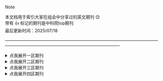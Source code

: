 > [!NOTE]
> 本文档用于索引大家在组会中分享过的英文期刊 :blush:\
> 带有 :+1: 标记的期刊是中科院top期刊\
> 最后更新时间：2025/07/18

———————————————————————————————————————————————————————————————

<details>
<summary>点我展开一区期刊</summary>

# 一区
## Applied Linguistics :+1:
| 英文名 | 中文名 |年份| 分享人|
|:---|:---|:---:|:---:|
|[Emotions, Attitudes, Social Backgrounds, and Flow Experiences in Online and Offline Foreign Language Classrooms](https://docs.google.com/document/d/1Az_hQHRi6vgscjP2UxQTTURuEhsMKJY5/edit?usp=drive_link&ouid=115422446073483123552&rtpof=true&sd=true)|线上线下外语课堂中情绪、态度、社会背景与心流体验|2023|马坤|

## Assessing Writing :+1:
| 英文名 | 中文名 | 年份 | 分享人|
|:---|:---|:---:|:---:|
|[Unveiling the Precursors of Negative Emotions in Second Language Writing through Control-Value Theory: An Explanatory Sequential Design Approach](https://drive.google.com/file/d/1QDP4rWW4b5c_dk-zXoKoo_SS7v9Hsvyv/view?usp=drive_link)|基于控制-价值理论揭示二语写作中负面情绪的前因：解释性序列设计方法|2025|唐政|

## Computer Assisted Language Learning :+1: 
| 英文名 | 中文名 | 年份 | 分享人|
|:---|:---|:---:|:---:|
|[The role of design thinking skills in artificial-intelligence language learning DEAILL in shaping language learners L2 grit the mediator and moderator role of artificial intelligence L2 motivational self-system](https://drive.google.com/file/d/12UXQ_TFPj95ExAZCCfTlMqJOKqRGgsPQ/view?usp=drive_link)|设计思维技能在人工智能语言学习中对语言学习者二语坚毅品质的塑造作用：人工智能二语动机自我系统的中介和调节作用|2025|郭欢|
|[Investigating the mediating role of Foreign Language Peace of mind and learning burnout in the relationship between Informal Digital Learning of English and willingness to communicate](https://drive.google.com/file/d/11LtYkmGa1UdQgnV96XuCgcKQ89PMJHRh/view?usp=drive_link)|探究外语内心平静和学习倦怠在非正式数字英语学习与交流意愿之间关系中的中介作用|2024|于文玉|
|[Exploring students’ acceptance of an artificial intelligence speech evaluation program for EFL speaking practice: an application of the Integrated Model of Technology Acceptance](https://drive.google.com/file/d/10BEFmYR2JPe0UjTlbKU2KSZfuPjcnzTC/view?usp=drive_link)|探究学生对用于EFL口语练习的人工智能语音评估程序的接受度：技术接受综合模型的应用|2023|郭欢|

## Computers in Human Behavior :+1: 
| 英文名 | 中文名 | 年份 | 分享人|
|:---|:---|:---:|:---:|
|[AI-induced emotions in L2 education: Exploring EFL students’ perceived emotions and regulation strategies](https://drive.google.com/file/d/1X3s515_RYk_ejU0-Kt71J11NqnCao_oB/view?usp=drive_link)|二语教育中人工智能诱导的情绪：探究英语学生的感知情绪和调节策略|2024|郭欢|

## Higher Education :+1: 
| 英文名 | 中文名 | 年份 | 分享人|
|:---|:---|:---:|:---:|
|[Exploring Chinese students’ engagement with student voice for social justice pedagogy: the role of classroom climate, willingness to communicate, and creative thinking](https://drive.google.com/file/d/1hTn5PdY4kTJVYHUIsl-PxrzLdX_HhLS2/view?usp=drive_link)|探究中国学生对社会公正教育中学生话语参与的互动机制：课堂氛围、沟通意愿与创造性思维的作用|2024|李姝瑶|

## Journal of Educational Psychology :+1: 
| 英文名 | 中文名 | 年份 | 分享人|
|:---|:---|:---:|:---:|
|[Achievement Emotions and Academic Achievement: Reciprocal Relations and the Moderating Influence of Academic Buoyancy](https://drive.google.com/file/d/1RGprSvyhExMarmqCQffDI2hQquXR0BJ-/view?usp=drive_link)|成就情绪与学业成就的相互关系及学业弹性的调节作用|2022|唐政|

## Journal of Educational Psychology :+1: 
| 英文名 | 中文名 | 年份 | 分享人|
|:---|:---|:---:|:---:|
|[Do positive emotions prompt students to be more active? Unraveling the role of hope, pride, and enjoyment in predicting Chinese and Iranian EFL students’ academic engagement](https://drive.google.com/file/d/1AT52uafn3PxcOXgiDKCiIom0vdvRaESE/view?usp=drive_link)|积极的情绪会促使学生更加活跃吗？揭示了希望、骄傲和愉悦在预测中国和伊朗英语教学中心学生的学术参与中的作用|2024|李姝瑶/孙福琦|
|[Positive psychology constructs and Extramural English as predictors of primary school students’ willingness to communicate](https://drive.google.com/file/d/1DKF7UASo7f3myVF8al2Dvu6-799sabm3/view?usp=drive_link)| 积极心理学建构与校外心理英语对小学生英语学习的预测作用交际意愿 | 2024 | 李姝瑶 |
|[Conceptualisation and measurement of foreign language learning burnout among Chinese EFL students](https://drive.google.com/file/d/1ijE4j1LR_lqyIu7yaqnI-cvtc4XVeQIk/view?usp=drive_link)| 中国英语学习者外语学习倦怠的概念化与测量 | 2024 | 李姝瑶 |
|[Mindfulness and foreign language learners’ self-perceived proficiency: the mediating roles of anxiety and burnout](https://drive.google.com/file/d/1axy6EcIVBRuFkeGfNzMqtanxp9v4KkQ9/view?usp=drive_link)| 正念与外语学习者自我知觉能力：焦虑和倦怠的中介作用 | 2024 | 李姝瑶 |
|[Engagement and willingness to communicate in the L2 classroom: identifying the latent profiles and their relationships with achievement emotions](https://drive.google.com/file/d/18YEUmO-Mep6T0NOTr-8SSk12LyWXU8lR/view?usp=drive_link)| 二语课堂中的参与度和沟通意愿：识别潜在特征及其与成就情绪的关系 | 2024 | 孙福琦 |
|[Structural relationship of EFL learners’ psychological needs and capital, and their willingness to take EMI courses: perceived value of English as a moderator](https://drive.google.com/file/d/1P7IXITi3tLGk9yrSEY1b17iUNw_xZXYY/view?usp=drive_link) | 英语学习者心理需求和资本的结构关系，以及他们参加EMI课程的意愿：英语作为调节因素的感知价值 | 2024 | 孙福琦 |
|[The contribution of grit, emotions and personal bests to foreign language learning](https://drive.google.com/file/d/1l9jOHRb9UsUeFbAHSDeK07kIR_Kpq97w/view?usp=drive_link)| 坚毅、情绪与个人最佳目标对外语学习的贡献 | 2024 | 孙福琦 |
|[Modeling the relationship between classroom emotions, motivation, and learner willingness to communicate in EFL: applying a holistic approach of positive psychology in SLA research](https://drive.google.com/file/d/13wXnAipEJtWNuZ9NHxzld7Vu4C5wfUjg/view?usp=drive_link)| 建模课堂情绪、动机与EFL学习者交流意愿的关系：应用积极心理学在二语习得研究中的整体方法 | 2024 | 孙福琦 |
|[Interactions of trait emotional intelligence, foreign language anxiety, and foreign language enjoyment in the foreign language speaking classroom](https://drive.google.com/file/d/1N6BpFQgYQrCKdZVl6F-4-OwQkLiu_jmS/view?usp=drive_link)| 外语口语课堂中的特质情绪智力、外语焦虑与外语愉悦的相互作用 | 2024 | 孙福琦 |
|[Longitudinal exploration of interconnectedness through a cross-lagged panel design: enjoyment, anxiety, willingness to communicate, and L2 grit in english language learning](https://drive.google.com/file/d/1T6deFy5ZN6pujB6-Qd8CYwPfBWbELBqy/view?usp=drive_link)| 纵向探索英语学习中的情感关联：愉悦、焦虑、沟通意愿与L2毅力的交叉滞后分析 | 2024 | 孙福琦 |
|[Engagement and willingness to communicate in the L2 classroom: identifying the latent profiles and their relationships with achievement emotions.](https://drive.google.com/file/d/18YEUmO-Mep6T0NOTr-8SSk12LyWXU8lR/view?usp=drive_link)| 在第二语言课堂中参与和愿意交流：识别潜在的特征及其与成就情绪的关系。 | 2024 | 高晓莘 |
|[How does foreign language peace of mind contribute to learning performance: roles of academic engagement and social support](https://drive.google.com/file/d/12bJMScVvv0BvHKOeSPk9kqQ0sHjUvzDN/view?usp=drive_link)| 外语心境平和如何促进学习表现：学业投入与社会支持的作用 | 2023 | 马坤 |
|[Exploring urban-rural differences in foreign language enjoyment,anxiety,boredom, and burnout among Chinese secondary students](https://drive.google.com/file/d/1iqE8abo-MpVHZciRd81J8WgvgLDTNJo9/view?usp=drive_link)| 探究中国中学生外语学习中愉悦、焦虑、无聊与倦怠的城乡差异 | 2023 | 马坤 |
|[The mediating role of perceived teacher emotional support in EFL Students' social-emotional competence and psychological well-being:a Structural equation modelling (SEM) study](https://drive.google.com/file/d/1Ciy99xFfEZ-XWvGxxIDqWXE2LVcEehcW/view?usp=drive_link)| 感知教师情感支持在英语作为外语的学生社交情感能力和心理幸福感中的中介作用：一项结构方程模型（SEM）研究 | 2023 | 马坤 |
|[Mindfulness and foreign language learners’ self-perceived proficiency: the mediating roles of anxiety and burnout](https://drive.google.com/file/d/1axy6EcIVBRuFkeGfNzMqtanxp9v4KkQ9/view?usp=drive_link)| 正念与外语学习者的自我感知能力：焦虑和倦怠的中介作用 | 2023 | 孙福琦 |
|[Achievement emotions and control-value appraisals in foreign language learning](https://drive.google.com/file/d/1A1ysfU0-fw8hDoqen62mZcds5CEztksB/view?usp=drive_link)| 外语学习中的成就情感与控制价值评价]| 2023 | 孙福琦 |
|[The mediating role of perceived teacher emotional support in EFL students’ social-emotional competence and psychological well-being: a structural equation modelling (SEM) study](https://drive.google.com/file/d/1Ciy99xFfEZ-XWvGxxIDqWXE2LVcEehcW/view?usp=drive_link)| 感知到的教师情感支持在英语学习者社会情感能力和心理健康中的中介作用：一项结构方程模型（SEM）研究 | 2023 | 孙福琦 |
|[Classroom social climate, growth language mindset, and student engagement: the mediating role of boredom in learning English as a foreign language](https://drive.google.com/file/d/1VkHYVaXbT-fiKsVgV6S1dhwlkSQPw-JI/view?usp=drive_link)| 课堂社会氛围、成长型语言心态和学生参与度：倦怠在英语作为外语学习过程中的中介作用 | 2022 | 马坤 |
|[Dynamicity of EFL learners’ willingness to communicate in an online class](https://drive.google.com/file/d/1yg1TUoxN_zbtj0PPRXtTWIkihGOQEBwY/view?usp=drive_link)| 在线课堂中EFL学习者二语交际意愿的动态性研究| 2022 | 唐政 |

## Journal of School Psychology :+1: 
| 英文名 | 中文名 | 年份 | 分享人|
|:---|:---|:---:|:---:|
|[Effectiveness and mechanisms of change of a mindfulness-based intervention on elementary school children: A cluster-randomized control trial](https://drive.google.com/file/d/1sOq012WkKB8snVWGHPF-IPX35qNDvuzn/view?usp=drive_link)|成就情绪与学业成就的相互关系及学业弹性的调节作用|2022|唐政|
|[Bidirectional associations among teachers’ burnout and classroom relational climate across an academic year](https://drive.google.com/file/d/1c2KNAQdHMvj7mr_DhMA8htuZRLSzATkF/view?usp=drive_link)|跨学年教师倦怠与课堂关系氛围的双向关联|2022|李姝瑶|
|[Academic buoyancy: Towards an understanding of students’ everyday academic resilience](https://drive.google.com/file/d/1HidDya08GyhhpsUVPk2Si5u8jMFsPuLs/view?usp=drive_link)|学业浮力：理解学生的日常学业韧性|2008|唐政|


## Language Teaching Research :+1: 
| 英文名 | 中文名 | 年份 | 分享人|
|:---|:---|:---:|:---:|
| [A self-regulation perspective on L2 grit development and its impact on language achievement](https://drive.google.com/file/d/1Tpsef0XOtIZuYqGHMjSnqQzpz0p9QNCo/view?usp=drive_link) | 从自我调节视角看二语毅力的发展及其对语言成绩的影响 | 2024 | 唐政 |
| [Exploring emotional support and engagement in adolescent EFL learning: The mediating role of emotion regulation strategies.](https://drive.google.com/file/d/1kIyO1XDEYIsuhC9pjAM9N7HCQOmwFk17/view?usp=drive_link) | 探索情感支持和参与青少年英语学习：情绪调节策略的中介作用。 | 2024 | 高晓莘 |
| [Applying control-value theory for examining multiple emotions in L2 classrooms: Validating the Achievement Emotions Questionnaire – Second Language Learning](https://drive.google.com/file/d/1aPtfcXWt7G8f9aKfc-M5d3wOatcrjkAC/view?usp=drive_link) | 应用控制值理论检验二语课堂中的多种情绪：验证成就情绪问卷——第二语言学习 | 2023 | 孙福琦 |
| [Family socioeconomic status and foreign language emotions: Moderation of teacher–student relationships](https://drive.google.com/file/d/1FRy092vMeOUa-4GTnJgWwM3ykC23t0Jq/view?usp=drive_link) | 家庭社会经济地位与外语情感：师生关系的调节 | 2023 | 于文玉 |
| [Classroom environment and willingness to communicate in English: The mediating role of emotions experienced by university students in China](https://drive.google.com/file/d/1ZbIHHmSM4MG4iGRaMHannWMpfVP5aS8w/view?usp=drive_link)| 课堂环境与英语交流意愿：中国大学生情绪的中介作用 | 2022 | 曹林/唐政 |
| [Social psychological accounts of peer emotion transfer in EFL classrooms: A doubly latent multilevel analysis](https://drive.google.com/file/d/155zQwBsR4_6hntRORYQKhfMQypZWUqHY/view?usp=drive_link) | 英语课堂同伴情感迁移的社会心理学解释：双重潜在多水平分析 | 2021 | 孙福琦 |
| [Teacher enthusiasm and students’ social-behavioral learning engagement: The mediating role of student enjoyment and boredom in Chinese EFL classes](https://drive.google.com/file/d/1uglEl73r6EMcLgVTtvE1L82maAasRe4l/view?usp=drive_link)| 教师热情与学生社交行为学习投入的关系：中国EFL课堂中学生愉悦与无聊的中介作用 | 2021 | 唐政 |

## Learning and Individual Differences :+1: 
| 英文名 | 中文名 | 年份 | 分享人|
|:---|:---|:---:|:---:|
|[Language attitude and willingness to communicate: A longitudinal investigation of Chinese young EFL learners](https://drive.google.com/file/d/1CUzq9UOrzCTruGJ7dyH9WbXibaCTTYOw/view?usp=drive_link)|语言态度与沟通意愿：对中国年轻英语学习者的纵向调查|2025|唐政|

## Learning and Instruction :+1: 
| 英文名 | 中文名 | 年份 | 分享人|
|:---|:---|:---:|:---:|
| [Positive teacher-student relationships may lead to better teaching](https://drive.google.com/file/d/18mvr4ipg0PXbFjl5pU_6bVhJ6-ge2Tzi/view?usp=drive_link) | 积极的师生关系可能带来更好的教学效果 | 2022 | 李姝瑶 |
| [The role of teachers’ instrumental and emotional support in students’ academic buoyancy, engagement, and academic skills: A study of high school and elementary school students in different national contexts](https://drive.google.com/file/d/1JlbHVH3rXd-3AoW-qOF9hnFI4edXMIFq/view?usp=drive_link) | 教师工具性与情感性支持在学生学术浮力、参与度及学术技能中的作用：一项针对不同国家背景下高中与小学生的研究 | 2022 | 唐政 |
| [Personal best goals and academic and social functioning: A longitudinal perspective](https://drive.google.com/file/d/1TWD9P3DHYxTlTz0C16qdeEjm9Fx1wSU6/view?usp=drive_link) | 个人最佳目标与学业及社交功能：纵向视角 | 2012 | 唐政 |

## Studies in Second Language Acquisition :+1: 
| 英文名 | 中文名 | 年份 | 分享人|
|:---|:---|:---:|:---:|
| [Can personality predict foreign language classroom emotions? The devil’s in the detail](https://drive.google.com/file/d/1AgC6IURUFvGkLIJ0iape8fw3M6tV4Jhk/view?usp=drive_link) | 人格特质能否预测外语课堂情绪？细节决定成败 | 2024 | 唐政 |
| [Anxiety, enjoyment, and boredom in language learning amongst junior secondary students in rural China: How do they contribute to L2 achievement?](https://drive.google.com/file/d/1otFD8OlTgydYAKQUt70XsjZjD7AQ6aOa/view?usp=drive_link) | 中国农村初中生语言学习中的焦虑、享受和无聊：它们如何促进第二语言的成就？ | 2023 | 李姝瑶，马坤 |
| [Role of the Emotions and Classroom Environment in Willingness to Communicate: Applying Doubly Latent Multilevel Analysis in Second Language Acquisition Research](https://drive.google.com/file/d/1A-3KS8uR7CN6RMGpg5K5biutzC9cbI8r/view?usp=drive_link) | 情绪与课堂环境在沟通意愿中的作用：二语习得研究中双重潜在多层级分析的应用 | 2017 | 唐政 |

## System :+1: 
| 英文名 | 中文名 | 年份 | 分享人|
|:---|:---|:---:|:---:|
| [A configurational exploration of how emotions influence willingness to communicate among Chinese EFL learners: A fsQCA approach](https://drive.google.com/file/d/1Wll3PwYyVXZWwRtJqYaFwfeOXngWdsZo/view?usp=drive_link) | 一项关于情感如何影响中国英语学习者交际意愿的构型探索：基于fsQCA的研究方法 | 2025 | 马坤/曹林/孙福琦/李姝瑶/李姝瑶/郭欢/唐政 |
| [Achievement goals and emotions of Chinese EFL students: A control-value theory approach](https://drive.google.com/file/d/1hzuhLY_1I6jJSXZzjWlsqjzPHMIIP896/view?usp=drive_link) | 中国英语学习者成就目标与情绪研究：基于控制-价值理论视角 | 2024 | 马坤/孙福琦 |
| [Artificial intelligence in EFL speaking: Impact on enjoyment, anxiety, and willingness to communicate](https://drive.google.com/file/d/12Qbgav516qKHKztp9y_swqC8dco3xCrM/view?usp=drive_link) | 人工智能在英语作为外语的口语教学中的应用：对学习愉悦、焦虑和交流意愿的影响 | 2024 | 郭欢 |
| [At school, I feel interrogated": Differences in willingness to communicate in Iranian schools and private English institutes](https://drive.google.com/file/d/1S_0u4luBUKA5ctZn3Z37m5OViOlnPRtd/view?usp=drive_link)|在学校，我感觉被审问”：伊朗学校与私立英语机构中二语交际意愿的差异|2024|唐政|
| [Buoyancy and engagement in online English learning: The mediating roles and complex interactions of anxiety, enjoyment, and boredom](https://drive.google.com/file/d/1obhHvAEEbzygVSkm6KTmku3x9Bha2-HX/view?usp=drive_link) | 在线英语学习中的浮力和投入:焦虑、愉悦和无聊的中介作用和复杂相互作用 | 2024 | 李姝瑶/高晓莘 |
| [Can teacher-student relationship improve the cognitive ability of left-behind children in China? The mediating role of teacher support and learning attitude.](https://drive.google.com/file/d/1QTFwJbYrOtW_G97iTPewkiup1oSFlzKR/view?usp=drive_link) | 师生关系能提高中国留守儿童的认知能力吗？教师支持和学习态度的中介作用。 | 2024 | 高晓莘 |
| [Classroom social environment and positive emotions in Chinese EFL learning: A chain mediation study](https://drive.google.com/file/d/1FtqXYuFo-NUonN9vas-ACOIZhPw5jXHQ/view?usp=drive_link) | 中国英语学习中的课堂社会环境与积极情绪——链式中介研究 | 2025 | 曹林 |
| [Does my teacher believe I can improve?: The role of EFL learners’ meta-lay theories in their growth mindset and online self-regulation](https://drive.google.com/file/d/1eK9A7nh9nYQDXjlM5jEEKlb0AJuji96B/view?usp=drive_link) | “我的老师是否相信我能有所进步？”：EFL学习者的元认知理论在其成长型思维模式和在线自我调节中的作用 | 2024 | 郭欢 |
| [Distinct trajectories of EFL motivation: A self-determination theory perspective]() | 自我决定理论视角下EFL动机的不同轨迹 | 2024 | 马坤 |
| [Effects of extramural English activities on willingness to communicate: The role of teacher support for Chinese EFL students](https://drive.google.com/file/d/1AbhgJXD6vu_xQZ4bf5aVDh-TZf-ICa_B/view?usp=drive_link) | 课外英语活动对交际意愿的影响：教师支持对中国英语学习者的作用 | 2024 | 李姝瑶/ 高晓莘|
| [Enjoyable, anxious, or bored? Investigating Chinese EFL learners’ classroom emotions and their engagement in technology-based EMI classrooms](https://drive.google.com/file/d/1kgPq2YTafiRoOXCuNQGwemdmC2XwlN_t/view?usp=drive_link) | 愉快、焦虑或无聊？研究中国英语作为外语学习者在课堂上的情绪及其对基于技术的EMI课堂的参与 | 2024 | 李姝瑶/郭欢/孙福琦/高晓莘 |
| [Exploring EFL teachers’ emotional experiences and adaptive expertise in the context of AI advancements: A positive psychology perspective](https://drive.google.com/file/d/1oHjrtwCtAJyHMSiQFGHuZw8UFHDBvDIt/view?usp=drive_link) | 探索人工智能进步背景下EFL教师的情感体验和适应性专长：积极心理学视角 | 2024 | 郭欢 |
| [Foreign language enjoyment, ideal L2 self, and intercultural communicative competence as predictors of willingness to communicate among EFL learners](https://drive.google.com/file/d/1CDpKnj9ulaSF2kw43vNYghoIKLUvt1aH/view?usp=drive_link) | 外语享受、理想的二语自我和跨文化交际能力作为英语学习者交流意愿的预测因素 | 2023 | 孙福琦 |
| [From growth mindset to positive outcomes in L2 learning: Examining the mediating roles of autonomous motivation and engagement](https://drive.google.com/file/d/1Cj1QLEbZzRxAhLlH1yb3eNhfYT5jmWjK/view?usp=drive_link) | 从成长心态到第二语言学习的积极成果：检验自主动机和参与度的中介作用 | 2024 | 马坤 |
| [Grit, emotions, and their effects on ethnic minority students' English language learning achievements: A structural equation modelling analysis](https://drive.google.com/file/d/1rqggKTUln9DuUTWj2j3dQWp1Csw1y9sG/view?usp=drive_link) | 坚毅、情感及其对少数民族学生英语学习成绩的影响：结构方程建模分析 | 2023 | 曹林 |
| [How teachers support secondary school students to become self-regulated learners in technology-enhanced language learning](https://drive.google.com/file/d/1ZEvrdyEkoV1G0TNGGJ3vESRS7xhbFF8o/view?usp=drive_link) | 教师如何支持中学生在技术增强的语言学习中成为自我调节的学习者 | 2024 | 高晓莘 |
| [Informal digital learning of English and EFL teachers’ job engagement: Exploring the mediating role of technological pedagogical content knowledge and digital competence](https://drive.google.com/file/d/1GA_MkBlpm6Pg987X0F9jo21iQhPoKZvT/view?usp=drive_link) | 英语与英语教师工作投入的非正式数字化学习：探索技术教学内容知识与数字化能力的中介作用 | 2024 | 李姝瑶 |
| [Interplay of academic emotion regulation, academic mindfulness, L2 learning experience, academic motivation, and learner autonomy in intelligent computer-assisted language learning: A study of EFL learners](https://drive.google.com/file/d/1bURvHFyDlOSq6Lunkh3WkZyxthZe1x_2/view?usp=drive_link) | 智能计算机辅助语言学习中学术情绪调节、学术正念、L2学习体验、学术动机和学习者自主性的相互作用：对EFL学习者的研究 | 2024 | 郭欢/李姝瑶/曹林/孙福琦 |
| [Investigating the relationships between language mindsets, attributions, and learning engagement of L2 writers](https://drive.google.com/file/d/14zwpDmN_luteqj1YzlMlcVAiunwYDeDq/view?usp=drive_link) | 探讨语言心态、归因与二语写作者学习投入之间的关系 | 2024 | 马坤 |
| [Low- to mid-level high school first-year EFL learners’ growth language mindset, grit, burnout, and engagement: Using serial mediation models to explore their relationships](https://drive.google.com/file/d/18mcqmCMqz56tbBQBVs0KMEzJqbYkVIPt/view?usp=drive_link) | 低至中级高中一年级英语作为外语（EFL）学习者的成长型语言心态、毅力、倦怠和参与度：使用序列中介模型探索它们之间的关系 | 2024 | 马坤/孙福琦 |
| [Measuring Chinese junior high school students’ language mindsets: What can we learn from young EFL learners’ beliefs in their language ability?](https://drive.google.com/file/d/1f2UzarR6qNjRSnouwpacR0ETIFYgdKms/view?usp=drive_link) | 测量中国初中生的语言心态：我们能从年轻英语学习者对自己语言能力的信念中学到什么？ | 2021 | 马坤 |
| [Modeling the associations between L2 grit, foreign language enjoyment, and student engagement among Chinese EFL English-major learners: A control-value theory perspective](https://drive.google.com/file/d/10VNnHW8jc_nyJMztNepJVW92gwzcu6fS/view?usp=drive_link) | 基于控制-价值理论视角构建中国英专大学生二语坚毅、外语愉悦感与学习投入度关联性的模型 | 2025 | 马坤 |
| [Motivational intensity and willingness to communicate in L2 learning: A moderated mediation model of enjoyment, boredom, and shyness](https://drive.google.com/file/d/1IhmnlH4XteELQKkgn-RpYQnS-QwCIkeL/view?usp=drive_link) | 语言学习中的动机强度和交流意愿:乐趣、无聊和害羞的中介模型 | 2023 | 李姝瑶/曹林 |
| [On the relationship between EFL students’ attitudes toward artificial intelligence, teachers’ immediacy and teacher-student rapport, and their willingness to communicate](https://drive.google.com/file/d/1SckRksTiLM4ZMdU4X9O6Z8vwiQcqVaqm/view?usp=drive_link) | 探讨英语作为外语学习者对人工智能的态度、教师即时行为、师生关系与其交流意愿之间的关系 | 2024 | 郭欢/曹林 |
| [Predictors of foreign language proficiency: Emotion regulation, foreign language enjoyment, or academic stress?](https://drive.google.com/file/d/1E4cxT3PZs-naDh-Ooi2hZhEfbHy3EGiv/view?usp=drive_link) | 外语能力的预测因素：情绪调节、外语享受或学术压力？ | 2024 | 高晓莘/李姝瑶 |
| [Postgraduate Chinese EFL learners’ emotional vulnerability displays and regulation strategies](https://drive.google.com/file/d/1LcmeKx3gh9HvOS2Ec7JRm9WBp_rEcH5Q/view?usp=drive_link) | 研究生汉语英语学习者的情感脆弱表现与调节策略 | 2025 | 李姝瑶 |
| [Reflecting on the conceptual core and developing a short version of international posture](https://drive.google.com/file/d/1GcBruKt2WFGN82E2Jpp5Er7uJdoyx7Tb/view?usp=drive_link) | 反思概念核心，制定国际姿态的简短版本 | 2024 | 李姝瑶 |
| [Self-regulated learning strategies, self-efficacy, and learning engagement of EFL students in smart classrooms: A structural equation modeling analysis](https://drive.google.com/file/d/1VdNW-H1Wb6VVuyu1zI5W9-O7mM5FKKLs/view?usp=drive_link) | 智能教室中EFL学生的自我调节学习策略、自我效能感和学习参与度：结构方程建模分析 | 2024 | 郭欢 |
| [Teachers matter: Exploring the impact of perceived teacher affective support and teacher enjoyment on L2 learner grit and burnout](https://drive.google.com/file/d/1l_teZgg9vwr8F4xTx-0Hs8rvm-fTUaMy/view?usp=drive_link) | 教师很重要：探索感知到的教师情感支持和教师享受对二语学习者毅力和倦怠的影响 | 2024 | 孙福琦/高晓莘 |
| [The effect of positive orientation and perceived social support on foreign language classroom anxiety.](https://drive.google.com/file/d/1xR-JU0cHnal2TSrGpDLeW_oOBWhAvvIN/view?usp=drive_link) | 积极定向和感知到的社会支持对外语课堂焦虑的影响。 | 2024 | 高晓莘 |
| [The mediating effects of online learning engagement on the relationship between Chinese university students’ L2 grit and their English language achievement](https://drive.google.com/file/d/1jqoZNU8cAJCJ0mFPG5f_WvIIGb6IQE0Z/view?usp=drive_link) | 在线学习参与对中国大学生L2坚毅与英语语言成绩关系的中介效应 | 2025 | 于文玉 |
| [The mediating role of mindfulness and emotion regulation in the relationship between teacher self-compassion and work engagement among EFL teachers: A serial mediation model](https://drive.google.com/file/d/1i5_nCuWnQLLZ6ayxIYyx4SKKRzzN1UGe/view?usp=drive_link) | 正念和情绪调节在英语外语教师的自我同情与工作投入关系中的中介作用：序列中介模型 | 2024 | 李姝瑶/曹林 |
| [The mediating role of psychological capital in the relationship between foreign language anxiety and learning burnout among college students with different language environments](https://drive.google.com/file/d/1P7gHSDiPu_ubGh77MXnNijuf1xvwocKZ/view?usp=drive_link) | 心理资本在不同语言环境大学生外语焦虑与学习倦怠关系中的中介作用 | 2024 | 曹林 |
| [The Predictive Effects of Classroom Environment and Trait Emotional Intelligence on Foreign Language Enjoyment and Anxiety](https://drive.google.com/file/d/11T-9iAoZlsc1q9oJ1kS1iQrCQbhdP5JO/view?usp=drive_link) | 课堂环境和特质情商对外语愉悦和焦虑的预测作用 | 2021 | 曹林/高晓莘 |
| [The predictive effect of trait emotional intelligence on emotion regulation strategies: The mediating role of negative emotion intensity](https://drive.google.com/file/d/1IhjKTtn2sLYo9-FGFFIWRcj4cmb2mLFD/view?usp=drive_link) | 特质情绪智力对情绪调节策略的预测效应：消极情绪强度的中介作用 | 2020 | 高晓莘 |
| [The relationship between teacher mindfulness and creative teaching of college English foreign language teachers: A multiple mediating model](https://drive.google.com/file/d/1XiQ_bwJGpRl0kbohudpjDeM3-E9CPmYb/view?usp=drive_link) | 教师正念与大学英语外语教师创造性教学的关系：一种多元中介模式 | 2024 | 李姝瑶 |
| [The roles of class social climate, language mindset, and emotions in predicting willingness to communicate in a foreign language](https://drive.google.com/file/d/11WSRBYk8oylms7jkvnf1QIG_s3-qVh6g/view?usp=drive_link) | 班级社会氛围、语言思维模式和情绪在预测外语交流意愿中的作用 | 2021 | 李姝瑶/曹林/唐政 |
| [Trait emotional intelligence, positive and negative emotions in first and foreign language classes: A mixed-methods approach.](https://drive.google.com/file/d/1jInZ6JPlDDP-U88HPKFYTmL5wJqKskps/view?usp=drive_link) | 在第一外语和外语课堂上培养情商、积极情绪和消极情绪：一种混合方法。 | 2024 | 高晓莘 |
| [Uncovering the mediating role of resilience between EFL teacher turnover intention and well-being: A conservation-of-resources theory perspective](https://drive.google.com/file/d/1I_Jv0w5WjZSQvYYNzEV5mDaPbzFBMQjW/view?usp=drive_link) | 基于资源保存理论视角：揭示韧性在EFL教师离职意向与幸福感之间的中介作用 | 2024 | 马坤 |
| [Unravelling students’ perceived EFL teacher support.](https://drive.google.com/file/d/1CaRF8j9UIMV7OGZkRRUsLuBjX11ohOOV/view?usp=drive_link) | 揭示学生对英语教师支持的看法。 | 2024 | 高晓莘 |
| [Which comes first? Modeling longitudinal associations among self-efficacy, motivation, and academic achievement](https://drive.google.com/file/d/1QpqoZyI6xsYzjIW2ejOkiNTgk9q51oaB/view?usp=drive_link) | 哪个先来？对自我效能、动机和学业成绩之间的纵向关联进行建模 | 2024 | 曹林 |

## Teaching and Teacher Education :+1: 
| 英文名 | 中文名 | 年份 | 分享人|
|:---|:---|:---:|:---:|
| [Digital learning in schools: Which skills do teachers need, and who should bring their own devices?](https://drive.google.com/file/d/1Ya0ET3WD2grXKqRmhOenq4Nc4D3h-go6/view?usp=drive_link) | 学校的数字化学习：教师需要哪些技能，谁应该自带设备？ | 2024 | 李姝瑶 |
| [Ecological factors affecting students’ use of informal digital learning of English: EFL teachers’ perceptions](https://drive.google.com/file/d/1fUyGKzq_voEo2NsfCEFi1ooIrn4u5BZK/view?usp=drive_link) | 影响学生非正式数字英语学习的生态因素：英语作为外语教师的看法 | 2024 | 郭欢/高晓莘 |
| [Mindfulness and academic burnout among chinese elementary school students: The mediating role of perceived teacher support.](https://drive.google.com/file/d/1H5S0hRkUBdvQJJKoiL2429QIJbA2wl_3/view?usp=drive_link) | 中国小学生正念与学业倦怠：感知教师支持的中介作用。 | 2023 | 高晓莘/李姝瑶/孙福琦 |

</details>

<details>
<summary>点我展开二区期刊</summary>

# 二区

## Applied Linguistics Review
| 英文名 | 中文名 | 年份 | 分享人|
|:---|:---|:---:|:---:|
|[The relationships between young Chinese EFL learners’ classroom emotions, engagement and EFL proficiency](https://drive.google.com/file/d/12uZknrXAF7qkmW0S97tMoCJNzketJ-bb/view?usp=drive_link)|中国青少年英语学习者课堂情绪、参与度与英语水平之间的关系|2023||

## Education and Information Techonologies
| 英文名 | 中文名 | 年份 | 分享人|
|:---|:---|:---:|:---:|
|[The effects of self-efficacy, teacher support, and positive academic emotions on student engagement in online courses among EFL university students](https://drive.google.com/file/d/1v-2fKZiu8aAf_fmRcFg9Ez5n7eCcW7pv/view?usp=drive_link)|自我效能感、教师支持与积极学业情绪对英语作为外语大学生在线课程参与度的影响|2024||

## Educational Psychology
| 英文名 | 中文名 | 年份 | 分享人|
|:---|:---|:---:|:---:|
|[Exploring the relationship between burnout, learning engagement and academic self-efficacy among EFL learners A structural equation modeling analysis](https://drive.google.com/file/d/1k2DwujoOKEcmU6vHY7RSeoAzNZ4RlSwZ/view?usp=drive_link)|探究 EFL 学习者的倦怠感、学习投入与学业自我效能之间的关系——基于结构方程模型的分析|2024||

## Educational Technology & Society
| 英文名 | 中文名 | 年份 | 分享人|
|:---|:---|:---:|:---:|
|[The impact of a chatbot-assisted flipped approach on EFL learner interaction](https://drive.google.com/file/d/1KeA11-D3Kg56Cc8n3SC32hlJzDV1mLQG/view?usp=drive_link)|聊天机器人辅助的翻转课堂模式对英语作为外语学习者互动的影响|2024||

## European Journal of Education
| 英文名 | 中文名 | 年份 | 分享人|
|:---|:---|:---:|:---:|
|[Fostering Engagement in AI-Mediate Chinese EFL Classrooms: The Role of Classroom Climate, AI Literacy, and Resilience](https://drive.google.com/file/d/1s8TKo8EgZ6DWYCuuYNJK7SPMSqjdYWRK/view?usp=drive_link)|人工智能介导的中国EFL课堂中促进学习投入：课堂氛围、AI素养与韧性的作用|2024||
|[AI-Mediated Communication in EFL Classrooms: The Role of Technical and Pedagogical Stimuli and the Mediating Effects of AI Literacy and Enjoyment](https://drive.google.com/file/d/15hwoQgw7XHF-oVuoxFRCF0E5z0iMOgFU/view?usp=drive_link)|人工智能介导的EFL课堂交流：技术与教学刺激的作用及AI素养与学习愉悦的中介效应|2025||

## Humanities & Social Sciences Communications
| 英文名 | 中文名 | 年份 | 分享人|
|:---|:---|:---:|:---:|
|[Exploring Chinese university students’ foreign language enjoyment, engagement and willingness to communicate in EFL speaking classes](https://drive.google.com/file/d/18hzbIth47EmBxCK42-S_0j7qYULWRt3h/view?usp=sharing)|探究中国大学生在EFL口语课堂中的外语学习愉悦、投入度与交际意愿|2025||
|[Exploring the interplay of language mindsets, selfefficacy, engagement, and perceived proficiency in L2 learning](https://drive.google.com/file/d/1Wf2FBRK9__ix6UVUlrJmLxcvVmik1MHK/view?usp=drive_link)|探究语言心态、自我效能、学习投入与感知能力在二语学习中的相互作用|2024||
|[Foreign language anxiety, enjoyment, and boredom among Chinese secondary students: a controlvalue theory approach](https://drive.google.com/file/d/1v3fioEk06j0eBtT3rRffflxs7ss2h4RF/view?usp=drive_link)|中国中学生的外语焦虑、愉悦与无聊：基于控制-价值理论的研究|2024||
|[Technological self-efficacy, motivation, and  contextual factors in advanced EFL e-learning:  a mixed-methods study of strategy use and satisfaction](https://drive.google.com/file/d/1K8aG8apPjHsTfigsZzfg64LEB_myKkTf/view?usp=drive_link)|高级EFL在线学习中的技术自我效能、动机与情境因素：学习策略使用与满意度的混合方法研究|2025||
|[The impact of AI-driven speech recognition on EFL listening comprehension, flow experience, and anxiety: a randomized controlled trial](https://drive.google.com/file/d/1sW8lLmrrmJ0JSkxNTm93yUdGedl_uqF_/view?usp=drive_link)|基于人工智能语音识别的EFL听力理解、心流体验与焦虑的影响：一项随机对照试验|2025||
|[The mediating role of teaching enthusiasm in the relationship between mindfulness, growth mindset, and psychological well-being of Chinese EFL teachers](https://drive.google.com/file/d/1rqYj0kA5objRkyVHqFxd4kcHtHeVDK6Y/view?usp=drive_link)|教学热情在正念、成长型思维模式与中国EFL教师心理幸福感关系中的中介作用|2024||
|[The relationship between grit and L2 willingness to communicate among Chinese undergraduate students: the contributions of foreign language enjoyment and anxiety](https://drive.google.com/file/d/1YpjEDta-LDZN-J-OnV5xzLB6jkZaEMEs/view?usp=drive_link)|中国本科生坚毅品质与二语交流意愿的关系：外语愉悦与焦虑的作用|2024||
|[The role of language teachers’ perceptions and attitudes in ICT integration in higher education EFL classes in China](https://drive.google.com/file/d/1wmclEXqgQAMtUBi0bHO_2v3QUAsZ4zKs/view?usp=drive_link)|中国高校EFL课堂中语言教师感知与态度在信息通信技术融合中的作用|2025||

## Journal of Affective Disorders :+1:
| 英文名 | 中文名 | 年份 | 分享人|
|:---|:---|:---:|:---:|
|[Momentary and longitudinal relationships of mindfulness to stress and anxiety among Chinese elementary school students: mediations of cognitive flexibility, self-awareness, and social environment](https://drive.google.com/file/d/1nqMekyav8mihRAPvCSGylilJdwoda17d/view?usp=drive_link)|中国小学生正念与压力、焦虑的瞬时与长期关系：认知灵活性、自我觉察与社会环境的中介作用|2021||

## Journal of Psycholinguistic Research
| 英文名 | 中文名 | 年份 | 分享人|
|:---|:---|:---:|:---:|
|[The Relationship Between L2 Motivation and Epistemic Emotions of Boredom and Curiosity: A Study Among Adolescent Learners of English](https://drive.google.com/file/d/1srPiG27uGmuYJhr5LJuhdQhptqqlSBNl/view?usp=drive_link)|二语动机与认知情绪（无聊与好奇）之间的关系——以英语青少年学习者为对象的研究|2025||
|[The Structural Relationship Between Teacher Support and Willingness to Communicate: The Mediation of L2 Anxiety and the Moderation of Growth Language Mindset](https://drive.google.com/file/d/1qZykHnyss9_dt-tAwsxsLffuL6LcxUsh/view?usp=drive_link)|教师支持与交际意愿的结构关系——二语焦虑的中介作用与成长型语言心态的调节作用|2023||
|[Unpacking Chinese EFL Students’ Academic Engagement and Psychological Well-Being: The Roles of Language Teachers’ Affective Scaffolding](https://drive.google.com/file/d/1IcxHwsASTy-sWXM09yXt0r2kSebxOGIl/view?usp=drive_link)|中国英语学习者学业投入与心理健康的剖析——语言教师情感支架的作用|2023||

## Mindfulness
| 英文名 | 中文名 | 年份 | 分享人|
|:---|:---|:---:|:---:|
|[The Impact of a Mindfulness Intervention on Elementary Classroom Climate and Student and Teacher Mindfulness: a Pilot Study](https://drive.google.com/file/d/19Gxb6i-hD48er14slBiIolDsQc9BV4Hr/view?usp=drive_link)|正念干预对小学课堂氛围及师生正念水平的影响：一项初步研究|2020||

## Nurse Education Today
| 英文名 | 中文名 | 年份 | 分享人|
|:---|:---|:---:|:---:|
|[The relationship of emotional intelligence to burnout and related factors in healthcare profession students](https://drive.google.com/file/d/1KD2-g4vTScMMJUTvolCG2oCd3_FvQz7C/view?usp=drive_link)|医护专业学生情绪智力与职业倦怠及相关因素的关系|2024||

## Social Psychology of Education
| 英文名 | 中文名 | 年份 | 分享人|
|:---|:---|:---:|:---:|
|[Examining the relationships between mindfulness, grit, academic buoyancy and boredom among EFL learners](https://drive.google.com/file/d/1eaqIT8qeaAer_hVFwzIy5elLSPxLPoDq/view?usp=drive_link)|探讨正念、坚毅、学业浮力与英语作为外语学习者无聊感之间的关系|2024||
|[How do growth mindsets contribute to academic engagement in L2 classes? The mediating and moderating roles of the L2 motivational self-system](https://drive.google.com/file/d/11xHm_GXFpJqkzuBUw2QOsRAS5DfGv6Ag/view?usp=drive_link)|成长型思维模式如何促进二语课堂中的学业投入？二语动机自我系统的中介作用与调节作用|2023||
|[Teacher expectations and their relations with primary school students’ achievement, self-concept, and anxiety in mathematics](https://drive.google.com/file/d/16qdyeHUSLofCnQTGUQs0m1tw5_eL6RZq/view?usp=drive_link)|教师期望与小学学生数学成绩、自我概念和焦虑之间的关系|2024||

## Studies in Educational Evaluation
| 英文名 | 中文名 | 年份 | 分享人|
|:---|:---|:---:|:---:|
|[Teacher support and academic engagement among EFL learners: The role of positive academic emotions](https://drive.google.com/file/d/19ODIOW_rW7CW1yxk-OBYHIzvGmYqJbgz/view?usp=drive_link)|EFL学习者的教师支持与学术投入：积极学术情绪的作用|2021||
|[Teacher support, growth language mindset, and academic engagement: The mediating role of L2 grit](https://drive.google.com/file/d/1K0Y9P4hdSYMxujB9RPZ2prC4XQ3zAmQO/view?usp=drive_link)|教师支持、语言成长型心态与学术投入：二语坚毅的中介作用|2023||

## The Asia-Pacific Education Researcher
| 英文名 | 中文名 | 年份 | 分享人|
|:---|:---|:---:|:---:|
|[Unveiling the Predictive Effect of Perceived Social Support on Foreign Language Learning Burnout: The Mediating Role of L2 Selves](https://drive.google.com/file/d/1TSte8vqNmYmAVygKI3WDrsiRam4l3Gtc/view?usp=drive_link)|揭示感知社会支持对外语学习倦怠的预测作用：二语自我在其中的中介作用|2025||
|[Correction: Exploring the Mediating Role of Emotions Between Growth Language Mindset and Engagement Among EFL Learners](https://drive.google.com/file/d/1MC48vu3fMJVHR876pz88LsFgOTEIp65R/view?usp=drive_link)|更正： 探索情绪在成长型语言心态与EFL学习者参与度之间的中介作用|2024||
|[The Predicting Role of EFL Students’ Achievement Emotions and Technological Self-efficacy in Their Technology Acceptance](https://drive.google.com/file/d/1N6yOhAo82Oe_kMlPobYd2aNJiyDAxEkF/view?usp=drive_link)|EFL学生的成就情绪与技术自我效能在其技术接受中的预测作用|2024||
|[Correction: Do L2 Teacher Support and Peer Support Predict L2 Speaking Motivation in Online Classes?](https://drive.google.com/file/d/1EIQzfEgjfXC9f7IyAIVaI-gQ4fUe3KYl/view?usp=drive_link)|更正： 二语教师支持与同伴支持是否能预测在线课堂中的二语口语动机？|2024||
|[Exploring the Mediating Role of Emotions Between Growth Language Mindset and Engagement Among EFL Learners](https://drive.google.com/file/d/15FOXpIs7beoTn5KbjMIRaED-YvUDQ2e0/view?usp=drive_link)|探索情绪在成长型语言心态与EFL学习者参与度之间的中介作用|2024||

## Thinking Skills and Creativity
| 英文名 | 中文名 | 年份 | 分享人|
|:---|:---|:---:|:---:|
|[Exploring the Interplay of Motivation, International Posture, and Online Informal English Learning: A Mixed-Methods Study](https://drive.google.com/file/d/15On74WMsPFglqdBTaySo1ovpczydMt5y/view?usp=drive_link)|动机、国际姿态与在线非正式英语学习的相互作用探究：一项混合方法研究|2024||
|[Exploring the use of ChatGPT to foster EFL learners’ critical thinking skills from a post-humanist perspective](https://drive.google.com/file/d/1QhR-_mJSmTULKYqR0DZV0sVZLQYAAjJ2/view?usp=drive_link)|从后人类主义视角探讨使用ChatGPT培养EFL学习者批判性思维能力|2024||
|[The relationships between Chinese teachers’ emotions, professional identity, and teaching for creativity: The mediating role of emotional intelligence](https://drive.google.com/file/d/1FVm_aW1VE8VYiLpGkCmYJCTnZsf_-Smz/view?usp=drive_link)|中国教师情绪、职业认同与创造性教学之间的关系：情绪智力的中介作用|2024||

</details>

<details>
<summary>点我展开三区期刊</summary>

# 三区

## Acta Psychologica
| 英文名 | 中文名 | 年份 | 分享人|
|:---|:---|:---:|:---:|


</details>

<details>
<summary>点我展开四区期刊</summary>

# 四区

</details>

